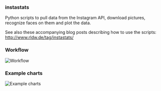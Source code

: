 ### instastats
Python scripts to pull data from the Instagram API, download pictures, recognize faces on them and plot the data.

See also these accompanying blog posts describing how to use the scripts: http://www.rldw.de/tag/instastats/

### Workflow

![Workflow](http://www.rldw.de/wp-content/uploads/2015/04/instagram-analysis-pipeline.png)

### Example charts

![Example charts](http://www.rldw.de/wp-content/uploads/2015/04/Screen-Shot-2015-04-05-at-20.04.17.png)
